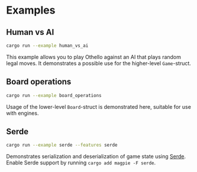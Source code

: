 # Examples

## Human vs AI

```sh
cargo run --example human_vs_ai
```

This example allows you to play Othello against an AI that plays random legal moves. It demonstrates a possible use for the higher-level `Game`-struct.

## Board operations

```sh
cargo run --example board_operations
```

Usage of the lower-level `Board`-struct is demonstrated here, suitable for use with engines.

## Serde

```sh
cargo run --example serde --features serde
```

Demonstrates serialization and deserialization of game state using [Serde](https://serde.rs/). Enable Serde support by running `cargo add magpie -F serde`.
